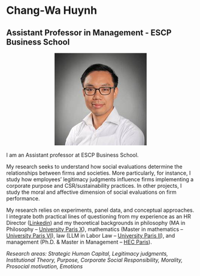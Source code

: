 # Chang-Wa Huynh

## Assistant Professor in Management - ESCP Business School

<p align="center">
  <img src="asset/HUYNH-Chang-Wa.jpeg?raw=true" alt="HUYNH Chang-Wa"/>
</p>


I am an Assistant professor at ESCP Business School.


My research seeks to understand how social evaluations determine the relationships between firms and societies. More particularly, for instance, I study how employees’ legitimacy judgments influence firms implementing a corporate purpose and CSR/sustainability practices. In other projects, I study the moral and affective dimension of social evaluations on firm performance.

My research relies on experiments, panel data, and conceptual approaches. I integrate both practical lines of questioning from my experience as an HR Director ([Linkedin](https://www.linkedin.com/in/changwahuynh/)) and my theoretical backgrounds in philosophy (MA in Philosophy – [University Paris X](https://dep-philo.parisnanterre.fr/)), mathematics (Master in mathematics – [University Paris VI](http://www.ufrmath.upmc.fr/en/index.html)), law (LLM in Labor Law – [University Paris II](https://www.u-paris2.fr/fr)), and management (Ph.D. & Master in Management – [HEC Paris](https://www.hec.edu/)).

*Research areas: Strategic Human Capital, Legitimacy judgments, Institutional Theory, Purpose, Corporate Social Responsibility, Morality, Prosocial motivation, Emotions*
